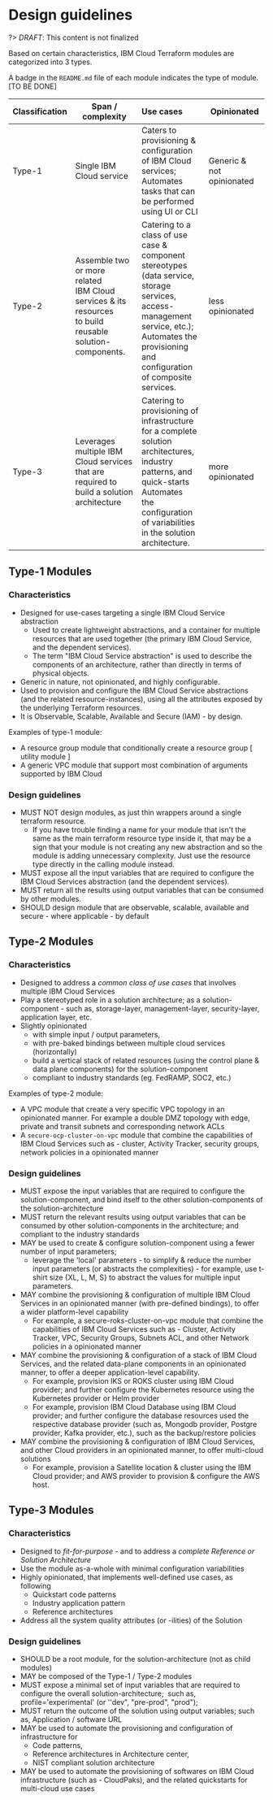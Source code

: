 # Design guidelines

?> _DRAFT_: This content is not finalized

Based on certain characteristics, IBM Cloud Terraform modules are categorized into 3 types.

A badge in the `README.md` file of each module indicates the type of module. [TO BE DONE]

| Classification   | Span / complexity                             | Use cases                       | Opinionated |
|------------------|-----------------------------------------------|:-------------------------------|-------------|
| Type-1           | Single IBM Cloud service                      | Caters to provisioning & <br>configuration of IBM Cloud services;<br>Automates tasks that can be performed<br> using UI or CLI | Generic & not opinionated |
| Type-2           | Assemble two or more related<br>IBM Cloud services & its resources<br>to build reusable<br> solution-components.| Catering to a class of use case &<br>component stereotypes (data service,<br>storage services, access-management<br>service, etc.); Automates the provisioning<br>and configuration of composite services. | less opinionated |
| Type-3           | Leverages multiple IBM Cloud services<br>that are required to build a solution architecture | Catering to provisioning of<br>infrastructure for a complete solution<br>architectures, industry patterns, and<br> quick-starts Automates<br>the configuration of variabilities<br>in the solution architecture.| more opinionated |

## Type-1 Modules

### Characteristics

* Designed for use-cases targeting a single IBM Cloud Service abstraction
    - Used to create lightweight abstractions, and a container for multiple resources that are used together (the primary IBM Cloud Service, and the dependent services). 
    - The term "IBM Cloud Service abstraction" is used to describe the components of an architecture, rather than directly in terms of physical objects.
* Generic in nature, not opinionated, and highly configurable.
* Used to provision and configure the IBM Cloud Service abstractions (and the related resource-instances), using all the attributes exposed by the underlying Terraform resources.
* It is Observable, Scalable, Available and Secure (IAM) - by design.

Examples of type-1 module:
- A resource group module that conditionally create a resource group [ utility module ]
- A generic VPC module that support most combination of arguments supported by IBM Cloud

### Design guidelines

* MUST NOT design modules, as just thin wrappers around a single terraform resource. 
  - If you have trouble finding a name for your module that isn't the same as the main terraform resource type inside it, that may be a sign that your module is not creating any new abstraction and so the module is adding unnecessary complexity. Just use the resource type directly in the calling module instead.
* MUST expose all the input variables that are required to configure the IBM Cloud Services abstraction (and the dependent services).
* MUST return all the results using output variables that can be consumed by other modules.
* SHOULD design module that are observable, scalable, available and secure - where applicable - by default

## Type-2 Modules

### Characteristics

* Designed to address a _common class of use cases_ that involves multiple IBM Cloud Services 
* Play a stereotyped role in a solution architecture; as a solution-component - such as, storage-layer, management-layer, security-layer, application layer, etc. 
* Slightly opinionated 
    -   with simple input / output parameters,
    -   with pre-baked bindings between multiple cloud services (horizontally)
    -   build a vertical stack of related resources (using the control plane & data plane components) for the solution-component
    -   compliant to industry standards (eg. FedRAMP, SOC2, etc.)

Examples of type-2 module:
- A VPC module that create a very specific VPC topology in an opinionated manner. For example a double DMZ topology with edge, private and transit subnets and corresponding network ACLs
- A `secure-ocp-cluster-on-vpc` module that combine the capabilities of IBM Cloud Services such as - cluster, Activity Tracker, security groups, network policies in a opinionated manner

### Design guidelines

* MUST expose the input variables that are required to configure the solution-component, and bind itself to the other
  solution-components of the solution-architecture
* MUST return the relevant results using output variables that can be consumed by other solution-components in the architecture;
  and compliant to the industry standards
* MAY be used to create & configure solution-component using a fewer number of input parameters; 
    -   leverage the 'local' parameters - to simplify & reduce the number input parameters (or abstracts the complexities) - for example, use t-shirt size {XL, L, M, S} to abstract the values for multiple input parameters.
* MAY combine the provisioning & configuration of multiple IBM Cloud Services in an opinionated manner (with pre-defined
  bindings), to offer a wider platform-level capability
    -   For example, a secure-roks-cluster-on-vpc module that combine the capabilities of IBM Cloud Services such as - Cluster, Activity Tracker, VPC, Security Groups, Subnets ACL, and other Network policies in a opinionated manner
* MAY combine the provisioning & configuration of a stack of IBM Cloud Services, and the related data-plane components in an
  opinionated manner, to offer a deeper application-level capability. 
    -   For example, provision IKS or ROKS cluster using IBM Cloud provider; and further configure the Kubernetes resource using the Kubernetes provider or Helm provider
    -   For example, provision IBM Cloud Database using IBM Cloud provider; and further configure the database resources used the respective database provider (such as, Mongodb provider, Postgre provider, Kafka provider, etc.), such as the backup/restore policies
* MAY combine the provisioning & configuration of IBM Cloud Services, and other Cloud providers in an opinionated manner, to offer multi-cloud solutions
    -   For example, provision a Satellite location & cluster using the IBM Cloud provider; and AWS provider to provision & configure the AWS host.

## Type-3 Modules

### Characteristics

* Designed to _fit-for-purpose_ - and to address a _complete Reference or Solution Architecture_
* Use the module as-a-whole with minimal configuration variabilities 
* Highly opinionated, that implements well-defined use cases, as following
    -   Quickstart code patterns
    -   Industry application pattern
    -   Reference architectures
* Address all the system quality attributes (or -ilities) of the Solution

### Design guidelines

* SHOULD be a root module, for the solution-architecture (not as child modules)
* MAY be composed of the Type-1 / Type-2 modules
* MUST expose a minimal set of input variables that are required to configure the overall solution-architecture;  such as, profile='experimental' (or ''dev", "pre-prod", "prod");  
* MUST return the outcome of the solution using output variables; such as, Application / software URL
* MAY be used to automate the provisioning and configuration of infrastructure for 
    -   Code patterns, 
    -   Reference architectures in Architecture center, 
    -   NIST compliant solution architecture
* MAY be used to automate the provisioning of softwares on IBM Cloud infrastructure (such as - CloudPaks), and the related quickstarts for multi-cloud use cases
